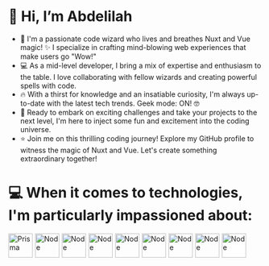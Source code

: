 # 👋 Hi, I’m Abdelilah
- 🚀 I'm a passionate code wizard who lives and breathes Nuxt and Vue magic! ✨ I specialize in crafting mind-blowing web experiences that make users go "Wow!"
- 💻 As a mid-level developer, I bring a mix of expertise and enthusiasm to the table. I love collaborating with fellow wizards and creating powerful spells with code.
- 🔥 With a thirst for knowledge and an insatiable curiosity, I'm always up-to-date with the latest tech trends. Geek mode: ON! 🤓
- 💪 Ready to embark on exciting challenges and take your projects to the next level, I'm here to inject some fun and excitement into the coding universe.
- ⭐️ Join me on this thrilling coding journey! Explore my GitHub profile to witness the magic of Nuxt and Vue. Let's create something extraordinary together!

# 💻 When it comes to technologies, I'm particularly impassioned about:
<div style="display: flex; gap:5px">
</a>
<a href="https://prisma.io"><img
    src="https://egghead.io/_next/image?url=https%3A%2F%2Fd2eip9sf3oo6c2.cloudfront.net%2Ftags%2Fimages%2F000%2F001%2F287%2Fsquare_64%2FprismaHD.png&w=64&q=100"
    width="48" height="48" alt="Prisma" /></a>
</a>
<a href="https://nodejs.org/en/"><img
    src="https://egghead.io/_next/image?url=https%3A%2F%2Fd2eip9sf3oo6c2.cloudfront.net%2Ftags%2Fimages%2F000%2F001%2F038%2Fsquare_64%2Fnodejs.png&w=64&q=100"
    width="48" height="48" alt="Node" /></a>
<a href="https://vuejs.org/"><img src="https://egghead.io/_next/image?url=https%3A%2F%2Fd2eip9sf3oo6c2.cloudfront.net%2Ftags%2Fimages%2F000%2F001%2F036%2Fsquare_64%2Fvue.png&w=64&q=100" width="48" height="48" alt="Node" /></a>
<a href="https://nuxt.com/"><img src="https://nuxt.com/assets/design-kit/logo/icon-green.png" width="48" height="48" alt="Node" /></a>
<a href="https://tailwindcss.com/"><img src="https://egghead.io/_next/image?url=https%3A%2F%2Fd2eip9sf3oo6c2.cloudfront.net%2Ftags%2Fimages%2F000%2F001%2F215%2Fsquare_64%2Ftailwind-tag_2x.png&w=64&q=100" width="48" height="48" alt="Node" /></a>
<a href="https://graphql.org/"><img src="https://egghead.io/_next/image?url=https%3A%2F%2Fd2eip9sf3oo6c2.cloudfront.net%2Ftags%2Fimages%2F000%2F001%2F034%2Fsquare_64%2Fgraphqllogo.png&w=128&q=100" width="48" height="48" alt="Node" /></a>
<a href="https://www.typescriptlang.org/"><img src="https://egghead.io/_next/image?url=https%3A%2F%2Fd2eip9sf3oo6c2.cloudfront.net%2Ftags%2Fimages%2F000%2F000%2F377%2Fsquare_64%2Ftypescriptlang.png&w=64&q=100" width="48" height="48" alt="Node" /></a>
<a href="https://trpc.io/"><img src="https://trpc.io/img/logo.svg" width="48" height="48" alt="Node" /></a>
<a href="https://www.rust-lang.org/" style="background:white;"><img src="https://www.rust-lang.org/static/images/rust-logo-blk.svg" width="48" height="48" alt="Node" /></a>

    
</div>
<!---
ArChIk12/ArChIk12 is a ✨ special ✨ repository because its `README.md` (this file) appears on your GitHub profile.
You can click the Preview link to take a look at your changes.
--->
